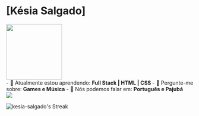 # [Késia Salgado]
<img src="https://assets.teenvogue.com/photos/56cbd425ea0442eb048fe30d/master/w_600,h_338,c_limit/riri-bye.gif" width="150px">

<div align="left">
- 🚀 Atualmente estou aprendendo: <strong> Full Stack | HTML | CSS </strong> 
- 💬 Pergunte-me sobre: <strong>Games e Música</strong>
- 📣 Nós podemos falar em: <strong>Português e Pajubá</strong>

<div align="left">
<a href="https://www.linkedin.com/in/kesiasalgado/" alt="Linkedin">
    <img src="https://img.shields.io/badge/-Linkedin-0e76a8?style=flat-square&logo=Linkedin&logoColor=white&link=LINK-DO-SEU-LINKEDIN" /></a
</div>
    
 ![kesia-salgado's Streak](https://github-readme-streak-stats.herokuapp.com/?user=kesia-salgado&theme=tokyonight&hide_border=false)
